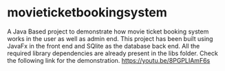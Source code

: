 # movieticketbookingsystem
A Java Based project to demonstrate how movie ticket booking system works in the user as well as admin end.
This project has been built using JavaFx in the front end and SQlite as the database back end.
All the required library dependencies are already present in the libs folder.
Check the following link for the demonstration.
https://youtu.be/8PGPLIAmF6s
